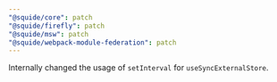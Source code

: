 ```yaml
---
"@squide/core": patch
"@squide/firefly": patch
"@squide/msw": patch
"@squide/webpack-module-federation": patch
---
```


Internally changed the usage of `setInterval` for `useSyncExternalStore`.
